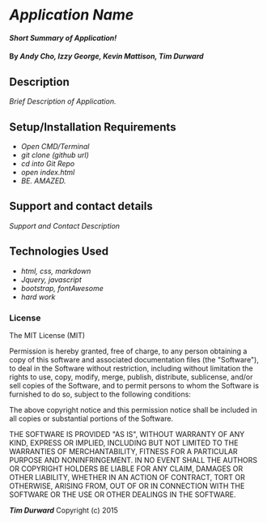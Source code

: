 # _Application Name_

#### _Short Summary of Application!_

#### By _**Andy Cho, Izzy George, Kevin Mattison, Tim Durward**_

## Description

_Brief Description of Application._

## Setup/Installation Requirements

* _Open CMD/Terminal_
* _git clone (github url)_
* _cd into Git Repo_
* _open index.html_
* _BE. AMAZED._


## Support and contact details

_Support and Contact Description_

## Technologies Used

* _html, css, markdown_
* _Jquery, javascript_
* _bootstrap, fontAwesome_
* _hard work_

### License

The MIT License (MIT)


Permission is hereby granted, free of charge, to any person obtaining a copy
of this software and associated documentation files (the "Software"), to deal
in the Software without restriction, including without limitation the rights
to use, copy, modify, merge, publish, distribute, sublicense, and/or sell
copies of the Software, and to permit persons to whom the Software is
furnished to do so, subject to the following conditions:

The above copyright notice and this permission notice shall be included in all
copies or substantial portions of the Software.

THE SOFTWARE IS PROVIDED "AS IS", WITHOUT WARRANTY OF ANY KIND, EXPRESS OR
IMPLIED, INCLUDING BUT NOT LIMITED TO THE WARRANTIES OF MERCHANTABILITY,
FITNESS FOR A PARTICULAR PURPOSE AND NONINFRINGEMENT. IN NO EVENT SHALL THE
AUTHORS OR COPYRIGHT HOLDERS BE LIABLE FOR ANY CLAIM, DAMAGES OR OTHER
LIABILITY, WHETHER IN AN ACTION OF CONTRACT, TORT OR OTHERWISE, ARISING FROM,
OUT OF OR IN CONNECTION WITH THE SOFTWARE OR THE USE OR OTHER DEALINGS IN THE
SOFTWARE.

**_Tim Durward_** Copyright (c) 2015
